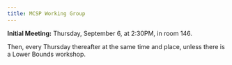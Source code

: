 ```yaml
---
title: MCSP Working Group
---
```


**Initial Meeting:** Thursday, September 6, at 2:30PM, in room 146.

Then, every Thursday thereafter at the same time and place, unless
there is a Lower Bounds workshop.

